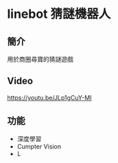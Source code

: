 # linebot 猜謎機器人
## 簡介
用於商圈尋寶的猜謎遊戲
## Video
https://youtu.be/JLp1gCuY-MI
## 功能
* 深度學習
* Cumpter Vision
* L
